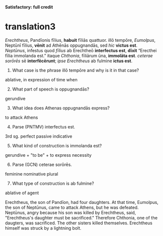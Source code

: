 **Satisfactory: full credit**

# translation3

*Erechtheus*, Pandīonis fīlius, **habuit** fīliās quattuor.
illō tempōre, *Eumolpus*, Neptūnī fīlius, **vēnit** ad Athēnās oppugnandās, sed *hic* **victus est**. 
*Neptūnus*, infestus quod *fīlius* ab Erechtheō **interfectus est**, **dīxit** “Erecthei fīlia immolanda est.” 
itaque *Chthonia*, fīliārum ūna, **immolāta est**.
*ceterae sorōrēs* sē **interfēcērunt**;
*ipse Erechtheus* ab fulmine **ictus est**.

1. What case is the phrase illō tempōre and why is it in that case?

ablative, in expression of time when

2. What part of speech is oppugnandās?

gerundive

3. What idea does Athenas oppugnandās express?

to attack Athens

4. Parse (PNTMV) interfectus est.

3rd sg. perfect passive indicative

5. What kind of construction is immolanda est?

gerundive + "to be" + to express necessity

6. Parse (GCN) ceterae sorōrēs.

feminine nominative plural

7. What type of construction is ab fulmine?

ablative of agent

Erechtheus, the son of Pandīon, had four daughters. At that time, Eumolpus, the son of Neptūnus, came to attack Athens, but he was defeated. Neptūnus, angry because his son was killed by Erechtheus, said, "Erechtheus's daughter must be sacrificed."  Therefore Chthonia, one of the daugters, was sacrificed. The other sisters killed themselves. Erechtheus himself was struck by a lightning bolt.
